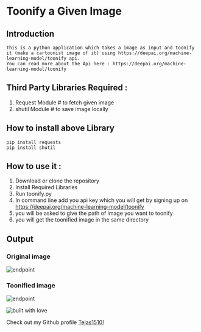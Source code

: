 # Toonify a Given Image

## Introduction
```
This is a python application which takes a image as input and toonify it (make a cartoonist image of it) using https://deepai.org/machine-learning-model/toonify api.
You can read more about the Api here : https://deepai.org/machine-learning-model/toonify
```
## Third Party Libraries Required :
1. Request Module # to fetch given image
2. shutil Module # to save image locally

## How to install above Library
```
pip install requests
pip install shutil
```
## How to use it :
1. Download or clone the repository
2. Install Required Libraries
4. Run toonify.py
3. In command line add you api key which you will get by signing up on https://deepai.org/machine-learning-model/toonify
5. you will be asked to give the path of image you want to toonify
6. you will get the toonified image in the same directory

## Output

### Original image

![endpoint](https://github.com/Tejas1510/Rotten-Scripts/blob/toonify/Python/ToonifyImage/images/rohit.png)

### Toonified image

![endpoint](https://github.com/Tejas1510/Rotten-Scripts/blob/toonify/Python/ToonifyImage/images/output.jpg)

![built with love](https://forthebadge.com/images/badges/built-with-love.svg)

Check out my Github profile [Tejas1510!](https://github.com/Tejas1510)
